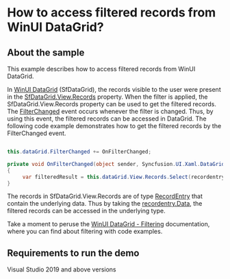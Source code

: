 # How to access filtered records from WinUI DataGrid?

## About the sample

This example describes how to access filtered records from WinUI DataGrid.

In [WinUI DataGrid](https://www.syncfusion.com/winui-controls/datagrid) (SfDataGrid), the records visible to the user were present in the [SfDataGrid.View.Records](https://help.syncfusion.com/cr/winui/Syncfusion.UI.Xaml.Data.ICollectionViewAdv.html#Syncfusion_UI_Xaml_Data_ICollectionViewAdv_Filter) property. When the filter is applied, the SfDataGrid.View.Records property can be used to get the filtered records. The [FilterChanged](https://help.syncfusion.com/cr/winui/Syncfusion.UI.Xaml.DataGrid.SfDataGrid.html#Syncfusion_UI_Xaml_DataGrid_SfDataGrid_FilterChanged) event occurs whenever the filter is changed. Thus, by using this event, the filtered records can be accessed in DataGrid. The following code example demonstrates how to get the filtered records by the FilterChanged event.

``` C#

this.dataGrid.FilterChanged += OnFilterChanged;

private void OnFilterChanged(object sender, Syncfusion.UI.Xaml.DataGrid.GridFilterEventArgs e)
{
     var filteredResult = this.dataGrid.View.Records.Select(recordentry => recordentry.Data);
}

```

The records in SfDataGrid.View.Records are of type [RecordEntry](https://help.syncfusion.com/cr/winui/Syncfusion.UI.Xaml.Data.RecordEntry.html) that contain the underlying data. Thus by taking the [recordentry.Data](https://help.syncfusion.com/cr/winui/Syncfusion.UI.Xaml.Data.RecordEntry.html#Syncfusion_UI_Xaml_Data_RecordEntry_Data), the filtered records can be accessed in the underlying type.

Take a moment to peruse the [WinUI DataGrid - Filtering](https://help.syncfusion.com/winui/datagrid/filtering) documentation, where you can find about filtering with code examples.

## Requirements to run the demo
Visual Studio 2019 and above versions

